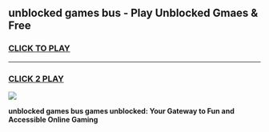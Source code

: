
## unblocked games bus - Play Unblocked Gmaes & Free
<h3>
<a href="https://news.freeplayer.one?title=unblocked_games_bus&ref=16F">CLICK TO PLAY</a></h3>
<hr>

<h3>
<a href="https://news.freeplayer.one?title=unblocked_games_bus&ref=16F">CLICK 2 PLAY</a>
  
</h3>

<a href="https://news.freeplayer.one?title=unblocked_games_bus&ref=16F/"><img src="https://clearcache.store/games.png"></a>


**unblocked games bus games unblocked: Your Gateway to Fun and Accessible Online Gaming**
